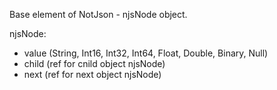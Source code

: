 Base element of NotJson - njsNode object.

njsNode:
 - value (String, Int16, Int32, Int64,  Float, Double, Binary, Null)
 - child (ref for cnild object njsNode)
 - next (ref for next object njsNode)
 
 
